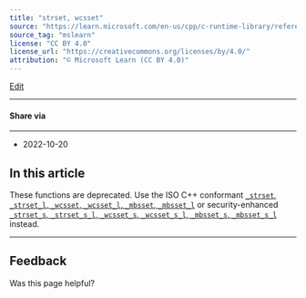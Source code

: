 ```yaml
---
title: "strset, wcsset"
source: "https://learn.microsoft.com/en-us/cpp/c-runtime-library/reference/strset-wcsset?view=msvc-170"
source_tag: "mslearn"
license: "CC BY 4.0"
license_url: "https://creativecommons.org/licenses/by/4.0/"
attribution: "© Microsoft Learn (CC BY 4.0)"
---
```

[Edit](https://github.com/MicrosoftDocs/cpp-docs/blob/main/docs/c-runtime-library/reference/strset-wcsset.md)

* * *

#### Share via

* * *

*   2022-10-20

## In this article

These functions are deprecated. Use the ISO C++ conformant [`_strset`, `_strset_l`, `_wcsset`, `_wcsset_l`, `_mbsset`, `_mbsset_l`](https://learn.microsoft.com/en-us/cpp/c-runtime-library/reference/strset-strset-l-wcsset-wcsset-l-mbsset-mbsset-l?view=msvc-170) or security-enhanced [`_strset_s`, `_strset_s_l`, `_wcsset_s`, `_wcsset_s_l`, `_mbsset_s`, `_mbsset_s_l`](https://learn.microsoft.com/en-us/cpp/c-runtime-library/reference/strset-s-strset-s-l-wcsset-s-wcsset-s-l-mbsset-s-mbsset-s-l?view=msvc-170) instead.

* * *

## Feedback

Was this page helpful?
